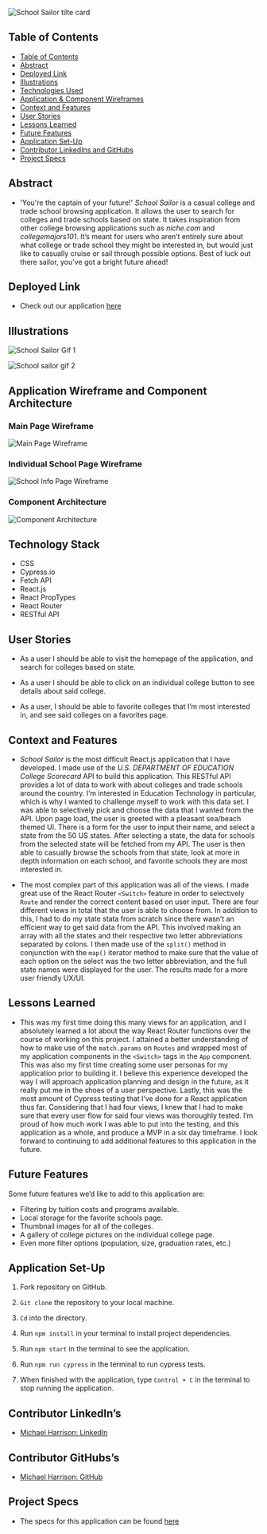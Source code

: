 ![School Sailor tilte card](https://user-images.githubusercontent.com/95496577/183436790-c2bb24e5-3904-4512-bcfb-6206e452ac87.png)

## Table of Contents

- [Table of Contents](#table-of-contents)
- [Abstract](#abstract)
- [Deployed Link](#deployed-link])
- [Illustrations](#illustrations)
- [Technologies Used](#technologies-used)
- [Application & Component Wireframes](#application-and-component-wireframes)
- [Context and Features](#context-and-features)
- [User Stories](#user-stories)
- [Lessons Learned](#lessons-learned)
- [Future Features](#future-features)
- [Application Set-Up](#application-set-up)
- [Contributor LinkedIns and GitHubs](#contributor-linkedin-and-github)
- [Project Specs](#project-specs)

## Abstract

- 'You're the captain of your future!'  _School Sailor_ is a casual college and trade school browsing application. It allows the user to search for colleges and trade schools based on state. It takes inspiration from other college browsing applications such as _niche.com_ and _collegemajors101_. It’s meant for users who aren’t entirely sure about what college or trade school they might be interested in, but would just like to casually cruise or sail through possible options. Best of luck out there sailor, you've got a bright future ahead!

## Deployed Link

- Check out our application [here](https://school-sailor.herokuapp.com/) 

## Illustrations

![School Sailor Gif 1](https://user-images.githubusercontent.com/95496577/183436844-55005056-ae00-40db-88bd-916a36534537.gif)


![School sailor gif 2](https://user-images.githubusercontent.com/95496577/183436854-7ca5e6ca-b12a-4a1b-9572-b961d7c1806c.gif)

## Application Wireframe and Component Architecture

### Main Page Wireframe

![Main Page Wireframe](https://user-images.githubusercontent.com/95496577/183272591-7d37b2db-112a-4bc8-9897-539e72912565.png) 

### Individual School Page Wireframe
![School Info Page Wireframe](https://user-images.githubusercontent.com/95496577/183272592-04db3fcd-b5bf-4dc4-80e8-c9d11398dc73.png) 

### Component Architecture

![Component Architecture](https://user-images.githubusercontent.com/95496577/183272625-e31987bb-e4ba-4689-9e54-df2f08d4872c.png)

## Technology Stack

- CSS
- Cypress.io
- Fetch API
- React.js
- React PropTypes
- React Router
- RESTful API

## User Stories

- As a user I should be able to visit the homepage of the application, and search for colleges based on state.
 
- As a user I should be able to click on an individual college button to see details about said college. 

- As a user, I should be able to favorite colleges that I’m most interested in, and see said colleges on a favorites page. 

## Context and Features

- _School Sailor_ is the most difficult React.js application that I have developed. I made use of the _U.S. DEPARTMENT OF EDUCATION College Scorecard_ API to build this application. This RESTful API provides a lot of data to work with about colleges and trade schools around the country. I’m interested in Education Technology in particular, which is why I wanted to challenge myself to work with this data set. I was able to selectively pick and choose the data that I wanted from the API. Upon page load, the user is greeted with a pleasant sea/beach themed UI. There is a form for the user to input their name, and select a state from the 50 US states. After selecting a state, the data for schools from the selected state will be fetched from my API. The user is then able to casually browse the schools from that state, look at more in depth information on each school, and favorite schools they are most interested in. 

- The most complex part of this application was all of the views. I made great use of the React Router `<Switch>` feature in order to selectively `Route` and render the correct content based on user input. There are four different views in total that the user is able to choose from. In addition to this, I had to do my state stata from scratch since there wasn’t an efficient way to get said data from the API. This involved making an array with all the states and their respective two letter abbreviations separated by colons. I then made use of the `split()` method in conjunction with the `map()` iterator method to make sure that the value of each option on the select was the two letter abbreviation, and the full state names were displayed for the user.  The results made for a more user friendly UX/UI. 

## Lessons Learned

- This was my first time doing this many views for an application, and I absolutely learned a lot about the way React Router functions over the course of working on this project. I attained a better understanding of how to make use of the `match.params` on `Routes` and wrapped most of my application components in the `<Switch>` tags in the `App` component. This was also my first time creating some user personas for my application prior to building it. I believe this experience developed the way I will approach application planning and design in the future, as it really put me in the shoes of a user perspective. Lastly, this was the most amount of Cypress testing that I’ve done for a React application thus far. Considering that I had four views, I knew that I had to make sure that every user flow for said four views was thoroughly tested. I’m proud of how much work I was able to put into the testing, and this application as a whole, and produce a MVP in a six day timeframe. I look forward to continuing to add additional features to this application in the future.  

## Future Features

Some future features we’d like to add to this application are:

- Filtering by tuition costs and programs available.
- Local storage for the favorite schools page. 
- Thumbnail images for all of the colleges.
- A gallery of college pictures on the individual college page. 
- Even more filter options (population, size, graduation rates, etc.)

## Application Set-Up

1. Fork repository on GitHub.

2. `Git clone` the repository to your local machine.

3. `Cd` into the directory.

4. Run `npm install` in your terminal to install project dependencies.

5. Run `npm start` in the terminal to see the application. 

6. Run `npm run cypress` in the terminal  to run cypress tests. 

7. When finished with the application, type `Control + C` in the terminal to stop running the application. 

## Contributor LinkedIn’s
 
- [Michael Harrison: LinkedIn](https://www.linkedin.com/in/michael-j-harrison57/)    

## Contributor GitHubs’s

- [Michael Harrison: GitHub](https://github.com/mikeharrison57)     

## Project Specs

- The specs for this application can be found 
[here](https://frontend.turing.edu/projects/module-3/showcase.html)     